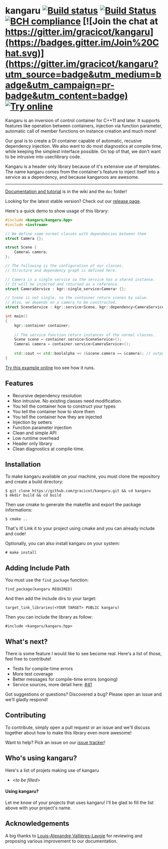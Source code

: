 # kangaru [![Build status](https://ci.appveyor.com/api/projects/status/8gv9iapt3g7mgc4l?svg=true)](https://ci.appveyor.com/project/gracicot/kangaru) [![Build Status](https://travis-ci.org/gracicot/kangaru.svg?branch=master)](https://travis-ci.org/gracicot/kangaru) [![BCH compliance](https://bettercodehub.com/edge/badge/gracicot/kangaru?branch=master)](https://bettercodehub.com/results/gracicot/kangaru) [![Join the chat at https://gitter.im/gracicot/kangaru](https://badges.gitter.im/Join%20Chat.svg)](https://gitter.im/gracicot/kangaru?utm_source=badge&utm_medium=badge&utm_campaign=pr-badge&utm_content=badge) [![Try online](https://img.shields.io/badge/try-online-blue.svg)](https://wandbox.org/permlink/4yPPofe503MUNyGP)

Kangaru is an inversion of control container for C++11 and later. It supports features like operation between containers,
injection via function parameter, automatic call of member functions on instance creation and much more!

Our goal is to create a DI container capable of automatic, recusive dependency injection. We also want to do most diagnostics at compile time, while keeping the simplest interface possible. On top of that, we don't want to be intrusive into user/library code.

Kangaru is a header only library because of it's extensive use of templates.
The name kangaru comes from the container's feature to inject itself into a service as a dependency, and because kangaroos are awesome.

----

[Documentation and tutorial](https://github.com/gracicot/kangaru/wiki) is in the wiki and the `doc` folder!

Looking for the latest stable version? Check out our [release page](https://github.com/gracicot/kangaru/releases).

Here's a quick demo to show usage of this library:
```c++
#include <kangaru/kangaru.hpp>
#include <iostream>

// We define some normal classes with dependencies between them
struct Camera {};

struct Scene {
    Camera& camera;
};

// The following is the configuration of our classes.
// Structure and dependency graph is defined here.

// Camera is a single service so the service has a shared instance.
// It will be injected and returned as a reference.
struct CameraService : kgr::single_service<Camera> {};

// Scene is not single, so the container return scenes by value.
// Also, we depends on a camera to be constructed.
struct SceneService : kgr::service<Scene, kgr::dependency<CameraService>> {};

int main()
{
    kgr::container container;
    
    // The service function return instances of the normal classes.
    Scene scene = container.service<SceneService>();
    Camera& camera = container.service<CameraService>();
    
    std::cout << std::boolalpha << (&scene.camera == &camera); // outputs true
}
```
[Try this example online](https://wandbox.org/permlink/rCfQY4LqysmgXVXV) too see how it runs.

Features
--------

 * Recursive dependency resolution
 * Non intrusive. No existing classes need modification.
 * You tell the container how to construct your types
 * You tell the container how to store them
 * You tell the container how they are injected
 * Injection by setters
 * Function parameter injection
 * Clean and simple API
 * Low runtime overhead
 * Header only library
 * Clean diagnostics at compile-time.

Installation
------------
To make kangaru available on your machine, you must clone the repository and create a build directory:

    $ git clone https://github.com/gracicot/kangaru.git && cd kangaru
    $ mkdir build && cd build

Then use cmake to generate the makefile and export the package informations:

    $ cmake ..

That's it! Link it to your project using cmake and you can already include and code!

Optionally, you can also install kangaru on your system:

    # make install

Adding Include Path
-------------------
You must use the `find_package` function: 

    find_package(kangaru REQUIRED)

And then add the include dirs to your target:

    target_link_libraries(<YOUR TARGET> PUBLIC kangaru)

Then you can include the library as follow:

    #include <kangaru/kangaru.hpp>

What's next?
------------
There is some feature I would like to see become real. Here's a list of those,
feel free to contribute!

 * Tests for compile-time errors
 * More test coverage
 * Better messages for compile-time errors (ongoing)
 * Service sources, more detail here: [#41](https://github.com/gracicot/kangaru/issues/41)

Got suggestions or questions? Discovered a bug? Please open an issue and we'll gladly respond!

Contributing
------------
To contribute, simply open a pull request or an issue and we'll discuss together about how to make this library even more awesome!

Want to help? Pick an issue on our [issue tracker](https://github.com/gracicot/kangaru/issues)!

Who's using kangaru?
--------------------
Here's a list of projets making use of kangaru
 - _\<to be filled>_
   
#### Using kangaru?

Let me know of your projects that uses kangaru! I'll be glad to fill the list above with your project's name.

Acknowledgements
----------------
A big thanks to [Louis-Alexandre Vallières-Lavoie](https://github.com/Louis-Alexandre) for reviewing and proposing various improvement to our documentation.
